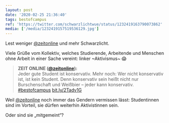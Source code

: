 ```yaml
---
layout: post
date: '2020-02-25 21:36:40'
tags: bestofcampus
ref: 'https://twitter.com/schwarzlichtwue/status/1232419163790073862'
media: ['/media/1232419157519536129.jpg']
---
```

Lest weniger [@zeitonline](https://twitter.com/zeitonline) und mehr Schwarzlicht.



Viele Grüße vom Kollektiv, welches Studierende, Arbeitende und Menschen ohne Arbeit in einer Sache vereint: linker ~Aktivismus~ 😱  
> <b>ZEIT ONLINE ([@zeitonline](https://twitter.com/zeitonline)):</b>  
>Jeder gute Student ist konservativ. Mehr noch: Wer nicht konservativ ist, ist kein Student. Denn konservativ sein heißt nicht nur Burschenschaft und Weißbier – jeder kann konservativ. [#bestofcampus](/t/bestofcampus) [bit.ly/2Tadv1G](http://bit.ly/2Tadv1G)  



Weil [@zeitonline](https://twitter.com/zeitonline) noch immer das Gendern vermissen lässt: Studentinnen sind im Vorteil, sie dürfen weiterhin Aktivistinnen sein.



Oder sind sie „mitgemeint“?